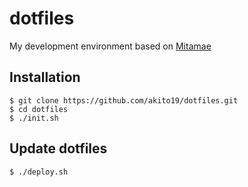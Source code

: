 # dotfiles
My development environment based on [Mitamae](https://github.com/itamae-kitchen/mitamae)

## Installation

```
$ git clone https://github.com/akito19/dotfiles.git
$ cd dotfiles
$ ./init.sh
```

## Update dotfiles

```
$ ./deploy.sh
```
